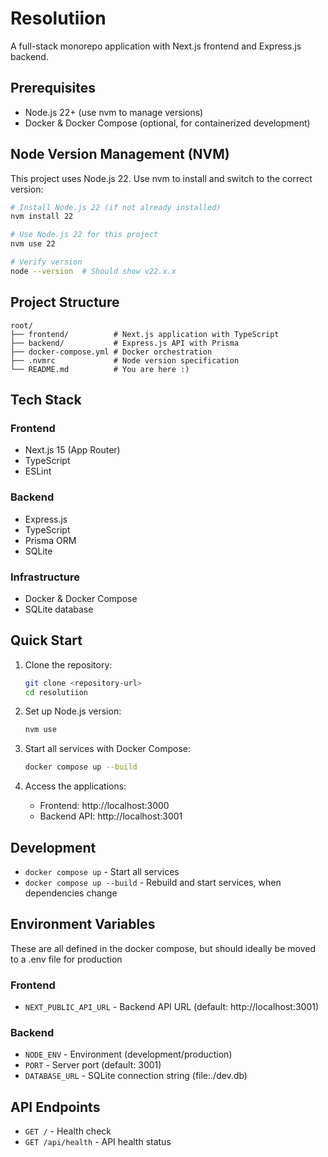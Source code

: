 # Resolutiion

A full-stack monorepo application with Next.js frontend and Express.js backend.

## Prerequisites

-   Node.js 22+ (use nvm to manage versions)
-   Docker & Docker Compose (optional, for containerized development)

## Node Version Management (NVM)

This project uses Node.js 22. Use nvm to install and switch to the correct version:

```bash
# Install Node.js 22 (if not already installed)
nvm install 22

# Use Node.js 22 for this project
nvm use 22

# Verify version
node --version  # Should show v22.x.x
```

## Project Structure

```
root/
├── frontend/          # Next.js application with TypeScript
├── backend/           # Express.js API with Prisma
├── docker-compose.yml # Docker orchestration
├── .nvmrc             # Node version specification
└── README.md          # You are here :)
```

## Tech Stack

### Frontend

-   Next.js 15 (App Router)
-   TypeScript
-   ESLint

### Backend

-   Express.js
-   TypeScript
-   Prisma ORM
-   SQLite

### Infrastructure

-   Docker & Docker Compose
-   SQLite database

## Quick Start

1. Clone the repository:

    ```bash
    git clone <repository-url>
    cd resolutiion
    ```

2. Set up Node.js version:

    ```bash
    nvm use
    ```

3. Start all services with Docker Compose:

    ```bash
    docker compose up --build
    ```

4. Access the applications:
    - Frontend: http://localhost:3000
    - Backend API: http://localhost:3001

## Development

-   `docker compose up` - Start all services
-   `docker compose up --build` - Rebuild and start services, when dependencies change

## Environment Variables

These are all defined in the docker compose, but should ideally be moved to a .env file for production

### Frontend

-   `NEXT_PUBLIC_API_URL` - Backend API URL (default: http://localhost:3001)

### Backend

-   `NODE_ENV` - Environment (development/production)
-   `PORT` - Server port (default: 3001)
-   `DATABASE_URL` - SQLite connection string (file:./dev.db)

## API Endpoints

-   `GET /` - Health check
-   `GET /api/health` - API health status
